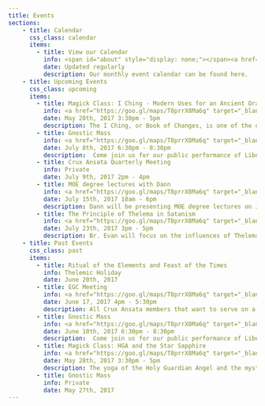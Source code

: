 ```yaml
---
title: Events
sections:
    - title: Calendar
      css_class: calendar
      items:
        - title: View our Calendar
          info: <span id="about" style="display: none;"></span><a href="https://calendar.google.com/calendar/embed?src=cruxansata.oto%40gmail.com&ctz=America/Denver" target="_blank">Google Calendar</a>
          date: Updated regularly
          description: Our monthly event calendar can be found here.
    - title: Upcoming Events
      css_class: upcoming
      items:
        - title: Magick Class: I Ching - Modern Uses for an Ancient Oracle
          info: <a href="https://goo.gl/maps/T8prrX8Ma6q" target="_blank">9635 W. Colfax Avenue</a>
          date: May 28th, 2017 3:30pm - 5pm
          description: The I Ching, or Book of Changes, is one of the oldest books in the world, and has much to offer the modern occultist. In this class we will give a brief overview of the I Ching's history and development, from prehistoric China all the way to today's English translations, as well as a survey of Aleister Crowley's work with and development of the I Ching, in addition to touching on other related divinatory systems. We will discuss it's function as a moral code as well as its use in divination, and how these might be interpreted in the context of New Aeon.</p><p>Suggested donation $5
        - title: Gnostic Mass
          info: <a href="https://goo.gl/maps/T8prrX8Ma6q" target="_blank">9635 W. Colfax Avenue</a>
          date: July 8th, 2017 6:30pm - 8:30pm
          description:  Come join us for our public performance of Liber XV, The Gnostic Mass.  This ritual is the central rite, both public and private, of the Ordo Templi Orientis.  It is a participatory ritual, meaning that all attendees are expected to take part.  The full script of the ritual can be found <a href="http://lib.oto-usa.org/libri/liber0015.html">here</a>.</p><p>We will begin at 7:00, so we ask that everyone arrives between 6:30 and 6:45 in order to be included in the headcount.</p>A quick reminder: we ask that nobody bring food, drinks, or vape-pens into the temple-space nor into the waiting room.
        - title: Crux Ansata Quarterly Meeting
          info: Private
          date: July 9th, 2017 2pm - 4pm
        - title: MOE degree lectures with Dann
          info: <a href="https://goo.gl/maps/T8prrX8Ma6q" target="_blank">9635 W. Colfax Avenue</a>
          date: July 15th, 2017 10am - 6pm
          description: Dann will be presenting MOE degree lectures on July 15th. He will start with Minerval & end with III, with about 90 minutes for each degree (1 hr presentation & 30 minute Q&A). We will start at 10am, cover Minerval & First, then break for lunch. The afternoon will be Second & Third. There will be a hard stop between each lecture to allow those not at the proper degree to leave. This event is open to all dues current initiates in good standing of the appropriate degree.</p><p>Bring your questions!
        - title: The Principle of Thelema in Satanism
          info: <a href="https://goo.gl/maps/T8prrX8Ma6q" target="_blank">9635 W. Colfax Avenue</a>
          date: July 23th, 2017 3pm - 5pm
          description: Br. Evan will focus on the influences of Thelema found in modern Satanism, and time willing, modern Left Hand Path philosophy. Through fifteen years of tenure with the Church of Satan and three years with the OTO, Br. Evan has found a wealth of similarities and differences between these paths.</p><p>This class is open to the public. $5 Donation suggested for non-members.
    - title: Past Events
      css_class: past
      items:
        - title: Ritual of the Elements and Feast of the Times
          info: Thelemic Holiday
          date: June 20th, 2017
        - title: EGC Meeting
          info: <a href="https://goo.gl/maps/T8prrX8Ma6q" target="_blank">9635 W. Colfax Avenue</a>
          date: June 17, 2017 4pm - 5:30pm
          description: All Crux Ansata members that want to serve on a Mass team in third quarter 2017 should plan on attending. If unable to attend, please write an email with preferences (what you'd like to do, what you're willing to do, whom you'd prefer to work with, etc) to <a href="mailto:master@cruxansata-oto.org">master@cruxansata-oto.org</a>
        - title: Gnostic Mass
          info: <a href="https://goo.gl/maps/T8prrX8Ma6q" target="_blank">9635 W. Colfax Avenue</a>
          date: June 10th, 2017 6:30pm - 8:30pm
          description:  Come join us for our public performance of Liber XV, The Gnostic Mass.  This ritual is the central rite, both public and private, of the Ordo Templi Orientis.  It is a participatory ritual, meaning that all attendees are expected to take part.  The full script of the ritual can be found <a href="http://lib.oto-usa.org/libri/liber0015.html">here</a>.</p><p>We will begin at 7:00, so we ask that everyone arrives between 6:30 and 6:45 in order to be included in the headcount.</p>A quick reminder: we ask that nobody bring food, drinks, or vape-pens into the temple-space nor into the waiting room.
        - title: Magick Class: HGA and the Star Sapphire
          info: <a href="https://goo.gl/maps/T8prrX8Ma6q" target="_blank">9635 W. Colfax Avenue</a>
          date: May 28th, 2017 3:30pm - 5pm
          description: The yoga of the Holy Guardian Angel and the mystery of mysteries as practiced within the Star Sapphire ritual.</p><p>There will be group performance of the ritual.</p><p>$5 suggested donation
        - title: Gnostic Mass
          info: Private
          date: May 27th, 2017
---
```

